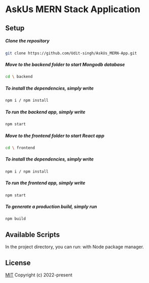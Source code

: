 # AskUs MERN Stack Application

## Setup

  ##### Clone the repository
```bash
git clone https://github.com/Udit-singh/AskUs_MERN-App.git
```
  ##### Move to the backend folder to start Mongodb database
```bash
cd \ backend
```
  ##### To install the dependencies, simply write
```bash
npm i / npm install
```

  ##### To run the backend app, simply write
```bash
npm start
```

  ##### Move to the frontend folder to start React app
```bash
cd \ frontend
```
  ##### To install the dependencies, simply write
```bash
npm i / npm install
```

  ##### To run the frontend app, simply write
```bash
npm start
```

 ##### To generate a production build, simply run
 ```bash
npm build
 ``` 

## Available Scripts

In the project directory, you can run:
with Node package manager.

## License

[MIT](http://opensource.org/licenses/MIT)
Copyright (c) 2022-present

